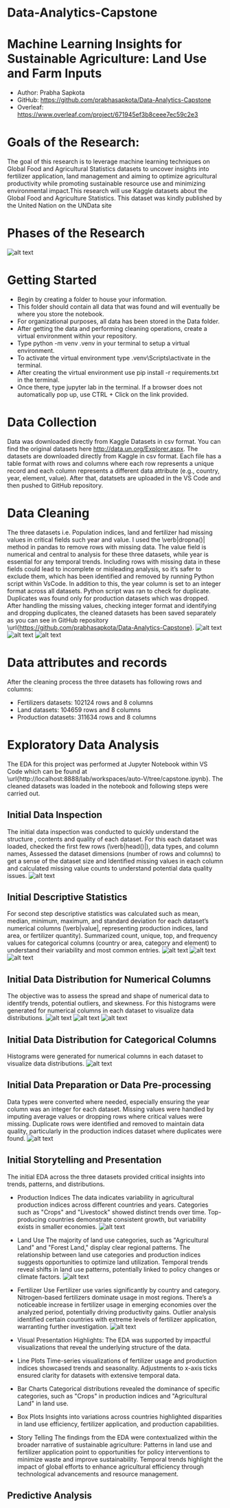 # Data-Analytics-Capstone

# Machine Learning Insights for Sustainable Agriculture: Land Use and Farm Inputs
* Author: Prabha Sapkota
* GitHub: https://github.com/prabhasapkota/Data-Analytics-Capstone
* Overleaf: https://www.overleaf.com/project/671945ef3b8ceee7ec59c2e3

# Goals of the Research:
The goal of this research is to leverage machine learning techniques on Global
Food and Agricultural Statistics datasets to uncover insights into fertilizer application, land management and aiming to optimize agricultural productivity while promoting sustainable resource use and minimizing environmental impact.This research will use Kaggle datasets about the Global Food and Agriculture Statistics. This dataset was kindly published by the United Nation on the UNData
site 

# Phases of the Research
![alt text](<images/Phases of the Research.png>)

# Getting Started
* Begin by creating a folder to house your information.
* This folder should contain all data that was found and will eventually be where you store the notebook.
* For organizational purposes, all data has been stored in the Data folder.
* After getting the data and performing cleaning operations, create a virtual environment within your repository.
* Type python -m venv .venv in your terminal to setup a virtual environment.
* To activate the virtual environment type .venv\Scripts\activate in the terminal.
* After creating the virtual environment use pip install -r requirements.txt in the terminal.
* Once there, type jupyter lab in the terminal. If a browser does not automatically pop up, use CTRL + Click on the link provided.

# Data Collection 
Data was downloaded directly from Kaggle Datasets in csv format. You can find the original datasets here http://data.un.org/Explorer.aspx. The datasets are downloaded directly from Kaggle in csv format. Each file has a table format with rows and columns where each row represents a unique record and each column represents a different data attribute (e.g., country, year, element, value). After that, datatsets are uploaded in the VS Code and then pushed to GitHub repository.

# Data Cleaning
The three datasets i.e. Population indices, land and fertilizer had missing values in critical fields such year and value. I used the \verb|dropna()| method in pandas to remove rows with missing data. The value field is numerical and central to analysis for these three datasets, while year is essential for any temporal trends. Including rows with missing data in these fields could lead to incomplete or misleading analysis, so it’s safer to exclude them, which has been identified and removed by running Python script within VsCode. In addition to this, the year column is  set to an integer format across all datasets. Python script was ran to check for duplicate. Duplicates was found only for production datasets which was dropped. After handling the missing values, checking integer format and identifying and dropping duplicates, the  cleaned datasets has been saved separately as you can see in GitHub repository \url{https://github.com/prabhasapkota/Data-Analytics-Capstone}. 
![alt text](images/Production_indices.png)
![alt text](images/land_data.png)
![alt text](images/fertilizers_data.png)

# Data attributes and records
After the cleaning process the three datasets has following rows and columns:
* Fertilizers datasets: 102124 rows and 8 columns
* Land datasets: 104659 rows and 8 columns
* Production datasets: 311634 rows and 8 columns

# Exploratory Data Analysis
The EDA for this project was performed at Jupyter Notebook within VS Code which can be found at \url{http://localhost:8888/lab/workspaces/auto-V/tree/capstone.ipynb}. The cleaned datasets was loaded in the notebook and following steps were carried out.

## Initial Data Inspection
The initial data inspection was conducted to quickly understand the structure , contents and quality of each dataset. For this  each dataset was loaded, checked the first few rows (\verb|head()|), data types, and column names, Assessed the dataset dimensions (number of rows and columns) to get a sense of the dataset size and Identified missing values in each column and calculated missing value counts to understand potential data quality issues. 
![alt text](<images/Initial Data Inspection.png>)

## Initial Descriptive Statistics 
For second step descriptive statistics was calculated such as mean, median, minimum, maximum, and standard deviation for each dataset’s numerical columns (\verb|value|, representing production indices, land area, or fertilizer quantity).
Summarized count, unique, top, and frequency values for categorical columns (country or area, category and element) to understand their variability and most common entries. 
![alt text](<images/Production Indices Dataset.png>)
![alt text](<images/Land Use Dataset.png>)
![alt text](<images/Fertilizer Use Dataset.png>)


## Initial Data Distribution for Numerical Columns
The objective was to assess the spread and shape of numerical data to identify trends, potential outliers, and skewness. For this histograms were generated for numerical columns in each dataset to visualize data distributions. 
![alt text](<images/Graphs for production indices datasets.png>)
![alt text](<images/Graphs For Fertilizer Datasets.png>)
![alt text](<images/Graphs for Land Use Datasets.png>)

## Initial Data Distribution for Categorical Columns
Histograms were generated for numerical columns in each dataset to visualize data distributions.
![alt text](images/Graphs.png)

## Initial Data Preparation or Data Pre-processing
Data types were converted where needed, especially ensuring the year column was an integer for each dataset. Missing values were handled by imputing average values or dropping rows where critical values were missing. Duplicate rows were identified and removed to maintain data quality, particularly in the production indices dataset where duplicates were found.
![alt text](<images/Output after Data preprocessing.png>)

## Initial Storytelling and Presentation
The initial EDA across the three datasets provided critical insights into trends, patterns, and distributions. 
* Production Indices
The data indicates variability in agricultural production indices across different countries and years. Categories such as "Crops" and "Livestock" showed distinct trends over time. Top-producing countries demonstrate consistent growth, but variability exists in smaller economies.
![alt text](<images/Visualizations for Production Datasets.png>)

* Land Use
The majority of land use categories, such as "Agricultural Land" and "Forest Land," display clear regional patterns. The relationship between land use categories and production indices suggests opportunities to optimize land utilization. Temporal trends reveal shifts in land use patterns, potentially linked to policy changes or climate factors.
![alt text](<images/Visualizations for Land Use Datasets.png>)

* Fertilizer Use
Fertilizer use varies significantly by country and category. Nitrogen-based fertilizers dominate usage in most regions.
There’s a noticeable increase in fertilizer usage in emerging economies over the analyzed period, potentially driving productivity gains. Outlier analysis identified certain countries with extreme levels of fertilizer application, warranting further investigation.
![alt text](<images/Visualizations for Fertilizer Datasets.png>)

* Visual Presentation Highlights:
The EDA was supported by impactful visualizations that reveal the underlying structure of the data.
* Line Plots
Time-series visualizations of fertilizer usage and production indices showcased trends and seasonality. Adjustments to x-axis ticks ensured clarity for datasets with extensive temporal data.
* Bar Charts
Categorical distributions revealed the dominance of specific categories, such as "Crops" in production indices and "Agricultural Land" in land use.
* Box Plots
Insights into variations across countries highlighted disparities in land use efficiency, fertilizer application, and production capabilities.
* Story Telling
The findings from the EDA were contextualized within the broader narrative of sustainable agriculture: 
Patterns in land use and fertilizer application point to opportunities for policy interventions to minimize waste and improve sustainability.
Temporal trends highlight the impact of global efforts to enhance agricultural efficiency through technological advancements and resource management.

## Predictive Analysis